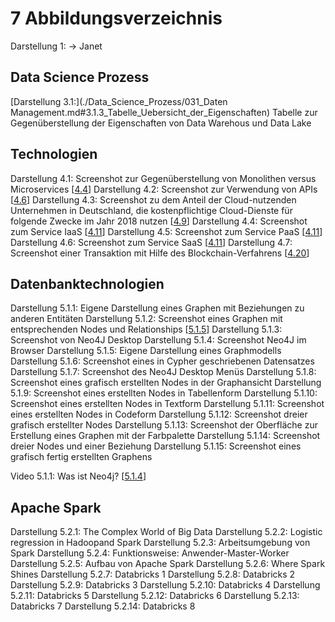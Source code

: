 # 7 Abbildungsverzeichnis

Darstellung 1: -> Janet
## Data Science Prozess

[Darstellung 3.1:](./Data_Science_Prozess/031_Daten Management.md#3.1.3_Tabelle_Uebersicht_der_Eigenschaften) Tabelle zur Gegenüberstellung der Eigenschaften von Data Warehous und Data Lake

## Technologien

Darstellung 4.1: Screenshot zur Gegenüberstellung von Monolithen versus Microservices [[4.4](https://www.redhat.com/de/topics/microservices/what-are-microservices)]
Darstellung 4.2: Screenshot zur Verwendung von APIs [[4.6](https://www.redhat.com/de/topics/api/what-are-application-programming-interfaces)]
Darstellung 4.3: Screenshot zu dem Anteil der Cloud-nutzenden Unternehmen in Deutschland, die kostenpflichtige Cloud-Dienste für folgende Zwecke im Jahr 2018 nutzen [[4.9](https://de.statista.com/statistik/daten/studie/381830/umfrage/einsatzzwecke-von-cloud-computing-in-unternehmen-in-deutschland/)]
Darstellung 4.4: Screenshot zum Service IaaS [[4.11](https://aws.amazon.com/de/what-is-cloud-computing/?nc1=f_cc)]
Darstellung 4.5: Screenshot zum Service PaaS [[4.11](https://aws.amazon.com/de/what-is-cloud-computing/?nc1=f_cc)]
Darstellung 4.6: Screenshot zum Service SaaS [[4.11](https://aws.amazon.com/de/what-is-cloud-computing/?nc1=f_cc)]
Darstellung 4.7: Screenshot einer Transaktion mit Hilfe des Blockchain-Verfahrens [[4.20](https://www.bwi.de/news-blog/blog/blockchain-interview/)]

## Datenbanktechnologien

Darstellung 5.1.1: Eigene Darstellung eines Graphen mit Beziehungen zu anderen Entitäten
Darstellung 5.1.2: Screenshot eines Graphen mit entsprechenden Nodes und Relationships [[5.1.5](https://neo4j.com/developer/get-started/)]
Darstellung 5.1.3: Screenshot von Neo4J Desktop
Darstellung 5.1.4: Screenshot Neo4J im Browser
Darstellung 5.1.5: Eigene Darstellung eines Graphmodells
Darstellung 5.1.6: Screenshot eines in Cypher geschriebenen Datensatzes
Darstellung 5.1.7: Screenshot des Neo4J Desktop Menüs
Darstellung 5.1.8: Screenshot eines grafisch erstellten Nodes in der Graphansicht
Darstellung 5.1.9: Screenshot eines erstellten Nodes in Tabellenform
Darstellung 5.1.10: Screenshot eines erstellten Nodes in Textform
Darstellung 5.1.11: Screenshot eines erstellten Nodes in Codeform
Darstellung 5.1.12: Screenshot dreier grafisch erstellter Nodes
Darstellung 5.1.13: Screenshot der Oberfläche zur Erstellung eines Graphen mit der Farbpalette
Darstellung 5.1.14: Screenshot dreier Nodes und einer Beziehung
Darstellung 5.1.15: Screenshot eines grafisch fertig erstellten Graphens

Video 5.1.1: Was ist Neo4j? [[5.1.4](htps://www.youtube.com/watch?v=GM9bB4ytGao)]

## Apache Spark

Darstellung 5.2.1: The Complex World of Big Data
Darstellung 5.2.2: Logistic regression in Hadoopand Spark
Darstellung 5.2.3: Arbeitsumgebung von Spark
Darstellung 5.2.4: Funktionsweise: Anwender-Master-Worker
Darstellung 5.2.5: Aufbau von Apache Spark
Darstellung 5.2.6: Where Spark Shines
Darstellung 5.2.7: Databricks 1
Darstellung 5.2.8: Databricks 2
Darstellung 5.2.9: Databricks 3
Darstellung 5.2.10: Databricks 4
Darstellung 5.2.11: Databricks 5
Darstellung 5.2.12: Databricks 6
Darstellung 5.2.13: Databricks 7
Darstellung 5.2.14: Databricks 8
